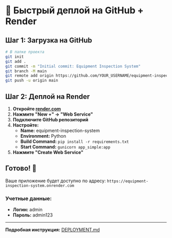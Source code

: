 # 🚀 Быстрый деплой на GitHub + Render

## Шаг 1: Загрузка на GitHub

```bash
# В папке проекта
git init
git add .
git commit -m "Initial commit: Equipment Inspection System"
git branch -M main
git remote add origin https://github.com/YOUR_USERNAME/equipment-inspection-system.git
git push -u origin main
```

## Шаг 2: Деплой на Render

1. **Откройте [render.com](https://render.com)**
2. **Нажмите "New +" → "Web Service"**
3. **Подключите GitHub репозиторий**
4. **Настройте:**
   - **Name:** equipment-inspection-system
   - **Environment:** Python
   - **Build Command:** `pip install -r requirements.txt`
   - **Start Command:** `gunicorn app_simple:app`
5. **Нажмите "Create Web Service"**

## Готово! 🎉

Ваше приложение будет доступно по адресу:
`https://equipment-inspection-system.onrender.com`

### Учетные данные:
- **Логин:** admin
- **Пароль:** admin123

---

**Подробная инструкция:** [DEPLOYMENT.md](DEPLOYMENT.md) 